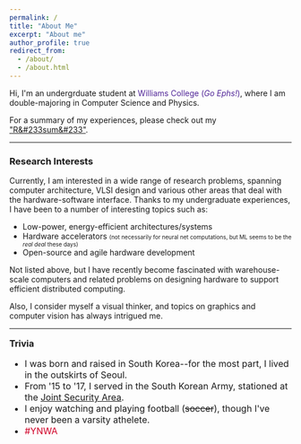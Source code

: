 ```yaml
---
permalink: /
title: "About Me"
excerpt: "About me"
author_profile: true
redirect_from: 
  - /about/
  - /about.html
---
```



Hi, I'm an undergrduate student at <span style="color:#512698">Williams College (*Go Ephs!*)</span>, where I am <br/> double-majoring in Computer Science and Physics. 

For a summary of my experiences, please check out my  <font style="color:black">
["R&#233sum&#233"](/files/kang_resume.pdf)</font>. 

<hr size="3", color="black">

### Research Interests
Currently, I am interested in a wide range of research problems, spanning computer architecture, VLSI design and various other areas that deal with the hardware-software interface. Thanks to my undergraduate experiences, I have been to a number of interesting topics such as:

* Low-power, energy-efficient architectures/systems
* Hardware accelerators <font size="1"> (not necessarily for neural net computations, but ML seems to be the *real deal* these days)</font>
* Open-source and agile hardware development

Not listed above, but I have recently become fascinated with warehouse-scale computers and related problems on designing  hardware to support efficient distributed computing. 

Also, I consider myself a visual thinker, and topics on graphics and computer vision has always intrigued me. 

<hr size="3", color="black">


<font size="3">

**Trivia**

* I was born and raised in South Korea--for the most part, I lived in the outskirts of Seoul.
* From '15 to '17, I served in the South Korean Army, stationed at the [Joint Security Area](https://en.wikipedia.org/wiki/Joint_Security_Area). 
* I enjoy watching and playing football (~~soccer~~), though I've never been a varsity athelete. 
* <span style="color:#D00027"> #YNWA </span>
</font>


